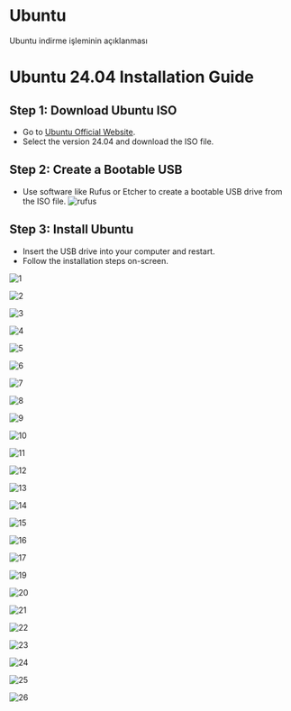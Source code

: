 # Ubuntu
Ubuntu indirme işleminin açıklanması
# Ubuntu 24.04 Installation Guide

## Step 1: Download Ubuntu ISO
- Go to [Ubuntu Official Website](https://ubuntu.com/download/desktop).
- Select the version 24.04 and download the ISO file.

## Step 2: Create a Bootable USB
- Use software like Rufus or Etcher to create a bootable USB drive from the ISO file.
![rufus](https://github.com/ramaaa963/Ubuntu/blob/main/Ekran%20g%C3%B6r%C3%BCnt%C3%BCs%C3%BC%202024-10-26%20013154.png)

## Step 3: Install Ubuntu
- Insert the USB drive into your computer and restart.
- Follow the installation steps on-screen.

![1](https://github.com/ramaaa963/Ubuntu/blob/main/Ekran%20g%C3%B6r%C3%BCnt%C3%BCs%C3%BC%202024-10-26%20013048.png)

![2](https://github.com/ramaaa963/Ubuntu/blob/main/Ekran%20g%C3%B6r%C3%BCnt%C3%BCs%C3%BC%202024-10-26%20013101.png)

![3](https://github.com/ramaaa963/Ubuntu/blob/main/Ekran%20g%C3%B6r%C3%BCnt%C3%BCs%C3%BC%202024-10-26%20013154.png)

![4](https://github.com/ramaaa963/Ubuntu/blob/main/Ekran%20g%C3%B6r%C3%BCnt%C3%BCs%C3%BC%202024-10-26%20013208.png)

![5](https://github.com/ramaaa963/Ubuntu/blob/main/Ekran%20g%C3%B6r%C3%BCnt%C3%BCs%C3%BC%202024-10-26%20013216.png)

![6](https://github.com/ramaaa963/Ubuntu/blob/main/Ekran%20g%C3%B6r%C3%BCnt%C3%BCs%C3%BC%202024-10-26%20013253.png)

![7](https://github.com/ramaaa963/Ubuntu/blob/main/Ekran%20g%C3%B6r%C3%BCnt%C3%BCs%C3%BC%202024-10-26%20013426.png)

![8](https://github.com/ramaaa963/Ubuntu/blob/main/Ekran%20g%C3%B6r%C3%BCnt%C3%BCs%C3%BC%202024-10-26%20013512.png)

![9](https://github.com/ramaaa963/Ubuntu/blob/main/Ekran%20g%C3%B6r%C3%BCnt%C3%BCs%C3%BC%202024-10-26%20013640.png)

![10](https://github.com/ramaaa963/Ubuntu/blob/main/Ekran%20g%C3%B6r%C3%BCnt%C3%BCs%C3%BC%202024-10-26%20013726.png)

![11](https://github.com/ramaaa963/Ubuntu/blob/main/Ekran%20g%C3%B6r%C3%BCnt%C3%BCs%C3%BC%202024-10-26%20013750.png)

![12](https://github.com/ramaaa963/Ubuntu/blob/main/Ekran%20g%C3%B6r%C3%BCnt%C3%BCs%C3%BC%202024-10-26%20013816.png)

![13](https://github.com/ramaaa963/Ubuntu/blob/main/Ekran%20g%C3%B6r%C3%BCnt%C3%BCs%C3%BC%202024-10-26%20013834.png)

![14](https://github.com/ramaaa963/Ubuntu/blob/main/Ekran%20g%C3%B6r%C3%BCnt%C3%BCs%C3%BC%202024-10-26%20013906.png)

![15](https://github.com/ramaaa963/Ubuntu/blob/main/Ekran%20g%C3%B6r%C3%BCnt%C3%BCs%C3%BC%202024-10-26%20013920.png)

![16](https://github.com/ramaaa963/Ubuntu/blob/main/Ekran%20g%C3%B6r%C3%BCnt%C3%BCs%C3%BC%202024-10-26%20013933.png)


![17](https://github.com/ramaaa963/Ubuntu/blob/main/Ekran%20g%C3%B6r%C3%BCnt%C3%BCs%C3%BC%202024-10-26%20013944.png)

![19](url_to_image)

![20](url_to_image)

![21](url_to_image)


![22](url_to_image)

![23](url_to_image)

![24](url_to_image)


![25](url_to_image)


![26](url_to_image)


